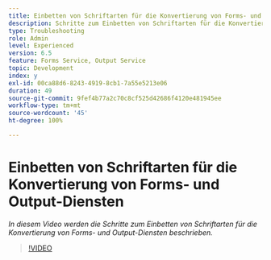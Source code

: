 ```yaml
---
title: Einbetten von Schriftarten für die Konvertierung von Forms- und Output-Diensten
description: Schritte zum Einbetten von Schriftarten für die Konvertierung von Forms- und Output-Diensten
type: Troubleshooting
role: Admin
level: Experienced
version: 6.5
feature: Forms Service, Output Service
topic: Development
index: y
exl-id: 00ca88d6-8243-4919-8cb1-7a55e5213e06
duration: 49
source-git-commit: 9fef4b77a2c70c8cf525d42686f4120e481945ee
workflow-type: tm+mt
source-wordcount: '45'
ht-degree: 100%

---
```


# Einbetten von Schriftarten für die Konvertierung von Forms- und Output-Diensten

*In diesem Video werden die Schritte zum Einbetten von Schriftarten für die Konvertierung von Forms- und Output-Diensten beschrieben.*

>[!VIDEO](https://video.tv.adobe.com/v/335496?quality=12&learn=on)
